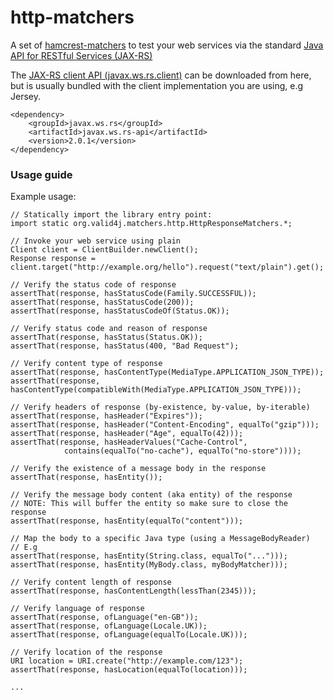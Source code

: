 http-matchers
=============

A set of [hamcrest-matchers](http://hamcrest.org/JavaHamcrest/) to test 
your web services via the standard [Java API for RESTful Services (JAX-RS)](https://jax-rs-spec.java.net/)

The [JAX-RS client API (javax.ws.rs.client)](https://docs.oracle.com/javaee/7/api/index.html?javax/ws/rs/client/package-summary.html)
can be downloaded from here, but is usually bundled with the client implementation you are using, e.g Jersey.

    <dependency>
	    <groupId>javax.ws.rs</groupId>
	    <artifactId>javax.ws.rs-api</artifactId>
	    <version>2.0.1</version>
    </dependency>

### Usage guide

Example usage:

    // Statically import the library entry point:
    import static org.valid4j.matchers.http.HttpResponseMatchers.*;
    
    // Invoke your web service using plain 
    Client client = ClientBuilder.newClient();
    Response response = client.target("http://example.org/hello").request("text/plain").get();
    
    // Verify the status code of response
    assertThat(response, hasStatusCode(Family.SUCCESSFUL));
    assertThat(response, hasStatusCode(200));
    assertThat(response, hasStatusCodeOf(Status.OK));

    // Verify status code and reason of response
    assertThat(response, hasStatus(Status.OK));
    assertThat(response, hasStatus(400, "Bad Request");
    
    // Verify content type of response
    assertThat(response, hasContentType(MediaType.APPLICATION_JSON_TYPE));
    assertThat(response, hasContentType(compatibleWith(MediaType.APPLICATION_JSON_TYPE)));
    
    // Verify headers of response (by-existence, by-value, by-iterable)
    assertThat(response, hasHeader("Expires"));
    assertThat(response, hasHeader("Content-Encoding", equalTo("gzip")));
    assertThat(response, hasHeader("Age", equalTo(42)));
    assertThat(response, hasHeaderValues("Cache-Control",
                contains(equalTo("no-cache"), equalTo("no-store"))));

    // Verify the existence of a message body in the response
    assertThat(response, hasEntity());

    // Verify the message body content (aka entity) of the response
    // NOTE: This will buffer the entity so make sure to close the response
    assertThat(response, hasEntity(equalTo("content")));
    
    // Map the body to a specific Java type (using a MessageBodyReader)
    // E.g
    assertThat(response, hasEntity(String.class, equalTo("...")));
    assertThat(response, hasEntity(MyBody.class, myBodyMatcher)));
    
    // Verify content length of response
    assertThat(response, hasContentLength(lessThan(2345)));
    
    // Verify language of response
    assertThat(response, ofLanguage("en-GB"));
    assertThat(response, ofLanguage(Locale.UK));
    assertThat(response, ofLanguage(equalTo(Locale.UK)));

    // Verify location of the response
    URI location = URI.create("http://example.com/123");
    assertThat(response, hasLocation(equalTo(location)));

    ...
    
    